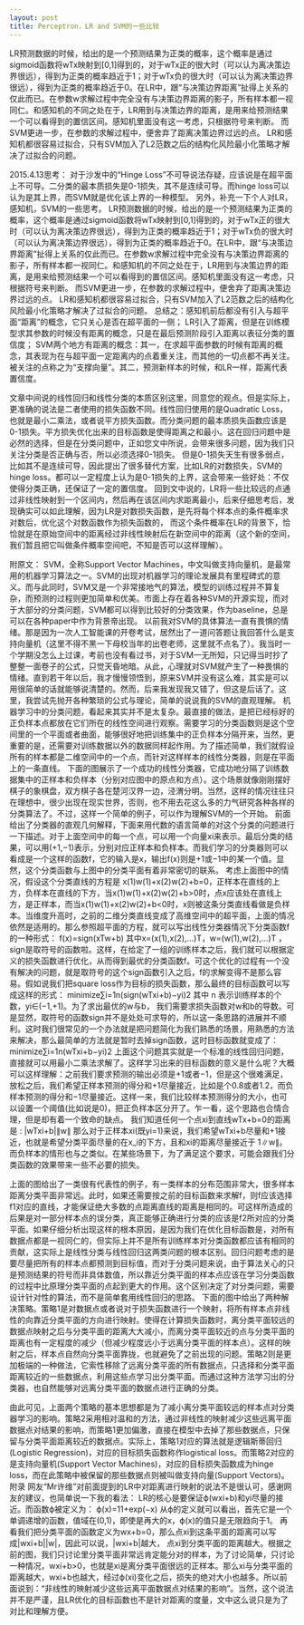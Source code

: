 ```yaml
---
layout: post
title: Perceptron，LR and SVM的一些比较
---
```


LR预测数据的时候，给出的是一个预测结果为正类的概率，这个概率是通过sigmoid函数将wTx映射到[0,1]得到的，对于wTx正的很大时（可以认为离决策边界很远），得到为正类的概率趋近于1；对于wTx负的很大时（可以认为离决策边界很远），得到为正类的概率趋近于0。在LR中，跟“与决策边界距离”扯得上关系的仅此而已。在参数w求解过程中完全没有与决策边界距离的影子，所有样本都一视同仁。和感知机的不同之处在于，LR用到与决策边界的距离，是用来给预测结果一个可以看得到的置信区间。感知机里面没有这一考虑，只根据符号来判断。
而SVM更进一步，在参数的求解过程中，便舍弃了距离决策边界过远的点。
LR和感知机都很容易过拟合，只有SVM加入了L2范数之后的结构化风险最小化策略才解决了过拟合的问题。

2015.4.13思考：
对于沙发中的“Hinge Loss”不可导说法存疑，应该说是在超平面上不可导。二分类的最本质损失是0-1损失，其不是连续可导。而hinge loss可以认为是其上界，而SVM就是优化该上界的一种模型。
另外，补充一下个人对LR，感知机，SVM的一些思考。
LR预测数据的时候，给出的是一个预测结果为正类的概率，这个概率是通过sigmoid函数将wTx映射到[0,1]得到的，对于wTx正的很大时（可以认为离决策边界很远），得到为正类的概率趋近于1；对于wTx负的很大时（可以认为离决策边界很远），得到为正类的概率趋近于0。在LR中，跟“与决策边界距离”扯得上关系的仅此而已。在参数w求解过程中完全没有与决策边界距离的影子，所有样本都一视同仁。和感知机的不同之处在于，LR用到与决策边界的距离，是用来给预测结果一个可以看得到的置信区间。感知机里面没有这一考虑，只根据符号来判断。
而SVM更进一步，在参数的求解过程中，便舍弃了距离决策边界过远的点。
LR和感知机都很容易过拟合，只有SVM加入了L2范数之后的结构化风险最小化策略才解决了过拟合的问题。
总结之：感知机前后都没有引入与超平面“距离”的概念，它只关心是否在超平面的一侧；
LR引入了距离，但是在训练模型求其参数的时候没有距离的概念，只是在最后预测阶段引入距离以表征分类的置信度；
SVM两个地方有距离的概念：其一，在求超平面参数的时候有距离的概念，其表现为在与超平面一定距离内的点着重关注，而其他的一切点都不再关注。被关注的点称之为“支撑向量”。其二，预测新样本的时候，和LR一样，距离代表置信度。

文章中间说的线性回归和线性分类的本质区别这里，同意您的观点。但是实际上，更准确的说法是二者使用的损失函数不同。线性回归使用的是Quadratic Loss，也就是最小二乘法，或者说平方损失函数。而分类问题的最本质损失函数应该是0-1损失。平方损失优化出来的目标函数是使得距离之和最小。这在回归问题中是必然的选择，但是在分类问题中，正如您文中所说，会带来很多问题，因为我们只关注分类是否正确与否，所以必须选择0-1损失。
但是0-1损失天生有很多弱点，比如其不是连续可导，因此提出了很多替代方案，比如LR的对数损失，SVM的hinge loss。都可以一定程度上认为是0-1损失的上界，这会带来一些好处：不仅使得分类正确，还保证了一定的置信度。
回到文中说的，LR将一些比较远的点通过非线性映射到一个区间内，然后再在该区间内求距离最小，后来仔细思考后，发现确实可以如此理解，因为LR是对数损失函数，是先将每个样本点的条件概率求对数后，优化这个对数函数作为损失函数的， 而这个条件概率在LR的背景下，恰恰就是在原始空间中的距离经过非线性映射后在新空间中的距离（这个新的空间，我们暂且把它叫做条件概率空间吧，不知是否可以这样理解）。



附原文：
SVM，全称Support Vector Machines，中文叫做支持向量机，是最常用的机器学习算法之一。SVM的出现对机器学习的理论发展具有里程碑式的意义。而与此同时，SVM又是一个非常接地气的算法，模型的训练过程并不算复杂，而预测的过程则更加简单和优美。市面上存在着各种SVM的开源实现，而对于大部分的分类问题，SVM都可以得到比较好的分类效果，作为baseline，总是可以在各种paper中作为背景帝出现。
以前我对SVM的具体算法一直有畏惧的情绪。那是因为一次人工智能课的开卷考试，居然出了一道问答题让我回答什么是支持向量机（这里不得不黑一下母校当年的出卷老师，这里就不点名了）。我当时一个学期没怎么上过课，考前也没有看过书，对于SVM一无所知，只记得当时抄了整整一面卷子的公式，只觉天昏地暗。从此，心理就对SVM就产生了一种畏惧的情绪。直到若干年以后，我才慢慢领悟到，原来SVM并没有这么难，其实是可以用很简单的话就能够说清楚的。然而，后来我发现我又错了，但这是后话了。这里，我尝试先抛开各种繁琐的公式与理论，简单的说说我的SVM的直观理解。
机器学习中的分类问题，看起来其实并不是太复杂。最直接的做法，是把已经标好的正负样本点都放在它们所在的线性空间进行观察。需要学习的分类函数则是这个空间里的一个平面或者曲面，能够很好地把训练集中的正负样本分隔开来，当然，更重要的是，还需要对训练数据以外的数据同样起作用。为了描述简单，我们就假设所有的样本都是二维空间中的一个点，而针对这样样本的线性分类器，则是在平面上的一条直线。
下面的图展示了一个成功的线性分类器，它成功地分隔了训练数据集中的正样本和负样本（分别对应图中的原点和方点）。这个场景就像刚刚摆好棋子的象棋盘，双方棋子各在楚河汉界一边，泾渭分明。当然，这样的情况往往只在理想中，很少出现在现实世界，否则，也不用去花这么多的力气研究各种各样的分类算法了。不过，这样一个简单的例子，可以作为理解SVM的一个开始。
前面给出了分类器的直观几何解释，下面来用代数的语言简单的对这个分类的问题进行一下描述。对于上面空间中的每一个点，可以用一个向量xi来表示。最后分类的结果，可以用(+1,−1)表示，分别对应正样本和负样本。而我们学习的分类器则可以看成是一个这样的函数f，它的输入是x，输出f(x)则是+1或−1中的某一个值。显然，这个分类函数与上图中的分类平面有着非常密切的联系。
考虑上面图中的情况，假设这个分类直线的方程是 x(1)w(1)+x(2)w(2)+b=0，正样本在直线的上方，负样本在直线的下方，当x(1)w(1)+x(2)w(2)+b>0时，点x应该处在直线上方，是正样本，而当x(1)w(1)+x(2)w(2)+b<0时，x则被这条分类直线看做是负样本。当维度升高时，之前的二维分类直线变成了高维空间中的超平面，上面的情况依然是适用的。那么参照超平面的方程，就可以写出线性分类器情况下分类函数f的一种形式：
f(x)=sign(xTw+b)
其中x=(x(1),x(2),…)T，w=(w(1),w(2),…)T ，sign是取符号的函数啦。这样，在给定了一组的训练样本之后，我们就可以根据定义的损失函数进行优化，从而得到最优的分类函数f。可这个优化的过程有一个没有解决的问题，就是取符号的这个sign函数引入之后，f的求解变得不是那么容易。假如说我们把square loss作为目标的损失函数，那么最终的目标函数可以写成这样的形式：
minimize∑i=1n(sign(wTxi+b)−yi)2
其中 n 表示训练样本的个数，yi∈(−1,+1)。为了求出最优的w与b， 我们需要求损失函数对w和b的导数。可是显然，取符号的函数sign并不是处处可求导的，所以这一条思路的进展并不顺利。这时我们很常见的一个办法就是把问题简化为我们熟悉的场景，用熟悉的方法来解决，那么最简单的方法就是暂时去掉sign函数，这时目标函数就变成了：
minimize∑i=1n(wTxi+b−yi)2
上面这个问题其实就是一个标准的线性回归问题，直接就可以用最小二乘法求解了。这样学习出来的目标函数的意义是什么呢？大概可以这样理解：之前我们要求预测的输出必须是+1或者−1，但是这个很难满足，放松之后，我们希望正样本预测的得分和+1尽量接近，比如是个0.8或者1.2，而负样本预测的得分和−1尽量接近。这样一来，我们比较样本预测得分的大小，也可以设置一个阈值(比如说是0)，把正负样本区分开了。乍一看，这个思路也合情合理，但是却有着一个致命的缺点。
我们知道任何一个点xi到直线wTx+b=0的距离是 :
|wTxi+b|∥w∥
那么对于正样本xi(既yi=1)来说，我们希望wTxi+b尽量和+1接近，也就是希望分类平面尽量的在x_i的下方，且和xi的距离尽量接近于 1∥w∥。而负样本的情形也与之类似。在某些场景下，为了满足这个要求，可能会跟我们分类函数的效果带来一些不必要的损失。

上面的图给出了一类很有代表性的例子，有一类样本的分布范围非常大，很多样本距离分类平面非常远。此时，如果还需要按之前的目标函数来求解f，则f应该选择f1对应的直线，才能保证绝大多数的点距离直线的距离是相同的。可这样所造成的后果是对一部分样本点的误分类，真正能够正确进行分类的应该是f2所对应的分类平面。如果仔细分析出现这样的根本原因，是因为我们在优化目标函数是，对所有数据点都是一视同仁的，但实际上并不是所有训练样本对分类函数都应该有相同的贡献，这实际上是线性分类与线性回归这两类问题的根本区别。回归问题考虑的是要尽量把所有的样本点都预测到目标值，而对于分类问题来说，由于算法关心的只是预测结果的符号而非具体数值，所以靠近分类平面的样本点应该在学习分类函数的过程中比原理分类平面的点起到更大的作用。这个区别决定了对分类问题，需要设计针对性的算法，而不是简单套用线性回归的思路。
下面的图中给出了两种解决策略。策略1是对数据点或者说对于损失函数进行一个映射，将所有样本点非线性的向靠近分类平面的方向进行映射。使得在计算损失函数时，离分类平面较远的数据点映射之后与分类平面的距离大大减小，而离分类平面较近的点与分类平面的距离也有一定程度的减少（但减少程度远小于远离分类平面的样本点）。这样的映射之后，样本点自然向分类平面靠拢，也就避免了之前出现的问题。策略2则是更加极端的一种做法，它索性移除了远离分类平面的所有数据点，只选择和分类平面距离较近的一些数据点，利用这些点学习出分类平面。而通过这种方法学习出的分类器，也自然能够对远离分类平面的数据点进行正确的分类。

由此可见，上面两个策略的基本思想都是为了减小离分类平面较远的样本点对分类器学习的影响。策略2采用相对温和的方法，通过非线性的映射减少这些远离平面数据点对结果的影响，而策略1更加偏激，直接在模型中去掉了那些数据点，只保留与分类平面距离较近的数据点。实际上，策略1对应的算法就是逻辑斯蒂回归(Logistic Regression)，对应的目标损失函数称作logistical loss。而策略2对应的是支持向量机(Support Vector Machines)，对应的目标损失函数成为hinge loss，而在此策略中被保留的那些数据点则被叫做支持向量(Support Vectors)。
附录
网友“Mr许维”对前面提到的LR中对距离进行映射的说法不是很认可，感谢网友的建议，也简单说一下我的看法： LR的核心是要保证ϕ(wxi+b)和yi尽量的接近。而函数ϕ被定义为：
ϕ(x)=11+exp(−x)
从ϕ的定义就可以看出，首先它是一个单调递增的函数，值域在(0,1)，即使是再大的x，ϕ(x)的值只是无限趋向于1。
再看我们把分类平面的函数定义为wx+b=0，那么点xi到这条平面的距离可以写成|wxi+b||w|，因此可以说，|wxi+b|越大， 点xi到分类平面的距离越大。根据之前的图，我们只讨论里分类平面非常远肯定能分对的样本，为了讨论简单，只讨论一种情况，wxi+b>0，也就是xi是离分类平面很远的正样本。那么xi与分类平面的距离越大，wxi+b也越大，经过ϕ(xi)变化之后，损失的绝对大小也越多。所以前面说到：“非线性的映射减少这些远离平面数据点对结果的影响”。当然，这个说法并不是严谨，且LR优化的目标函数也不是针对距离的度量，文中这么说只是为了对比和理解方便。
